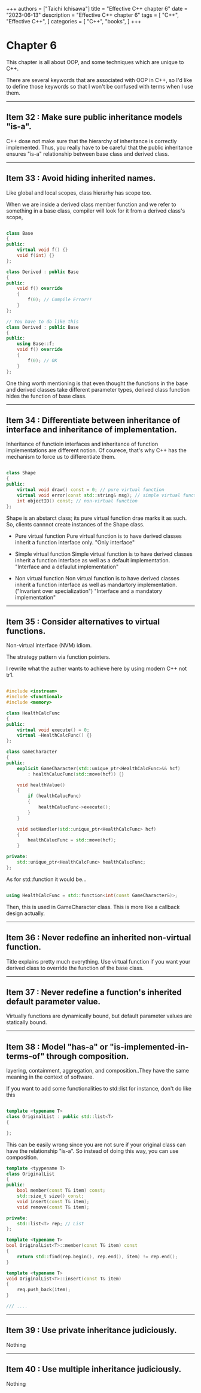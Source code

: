 +++
authors = ["Taichi Ichisawa"]
title = "Effective C++ chapter 6"
date = "2023-06-13"
description = "Effective C++ chapter 6"
tags = [
    "C++",
    "Effective C++",
]
categories = [
    "C++",
    "books",
]
+++


# Chapter 6

This chapter is all about OOP, and some techniques which are unique to C++.

There are several keywords that are associated with OOP in C++, so I'd like to define those keywords so that I won't be confused with terms when I use them.

***
## Item 32 : Make sure public inheritance models "is-a".

C++ dose not make sure that the hierarchy of inheritance is correctly implemented. Thus, you really have to be careful that the public inheritance ensures "is-a" relationship between base class and derived class.

***

## Item 33 : Avoid hiding inherited names.

Like global and local scopes, class hierarhy has scope too.

When we are inside a derived class member function and we refer to something in a base class, compiler will look for it from a derived class's scope,

```cpp

class Base
{
public:
    virtual void f() {}
    void f(int) {}
};

class Derived : public Base
{
public:
    void f() override
    {
        f(0); // Compile Error!!
    }
};

// You have to do like this
class Derived : public Base
{
public:
    using Base::f;
    void f() override
    {
        f(0); // OK
    }
};

```

One thing worth mentioning is that even thought the functions in the base and derived classes take different parameter types, derived class function hides the function of base class.


***

## Item 34 : Differentiate between inheritance of interface and inheritance of implementation.

Inheritance of functioin interfaces and inheritance of function implementations are different notion. Of courece, that's why C++ has the mechanism to force us to differentiate them.

```cpp

class Shape
{
public:
    virtual void draw() const = 0; // pure virtual function
    virtual void error(const std::string& msg); // simple virtual function
    int objectID() const; // non-virtual function
};

```

Shape is an abstarct class; its pure virtual function drae marks it as such. So, clients cannnot create instances of the Shape class.

- Pure virtual function
Pure virtual function is to have derived classes inherit a function interface only.
"Only interface"

- Simple virtual function
Simple virtual function is to have derived classes inherit a function interface as well as a default implementation.
"Interface and a defaulut implementation"

- Non virtual function
Non virtual function is to have derived classes inherit a function interface as well as mandartory implementation. ("Invariant over specialization")
"Interface and a mandatory implementation"


***

## Item 35 : Consider alternatives to virtual functions.

Non-virtual interface (NVM) idiom.

The strategy pattern via function pointers.

I rewrite what the auther wants to achieve here by using modern C++ not tr1.

```cpp

#include <iostream>
#include <functional>
#include <memory>

class HealthCalcFunc
{
public:
    virtual void execute() = 0;
    virtual ~HealthCalcFunc() {}
};

class GameCharacter
{
public:
    explicit GameCharacter(std::unique_ptr<HealthCalcFunc>&& hcf)
        : healthCalucFunc(std::move(hcf)) {}

    void healthValue()
    {
        if (healthCalucFunc)
        {
            healthCalucFunc->execute();
        }
    }

    void setHandler(std::unique_ptr<HealthCalcFunc> hcf)
    {
        healthCalucFunc = std::move(hcf);
    }

private:
    std::unique_ptr<HealthCalcFunc> healthCalucFunc;
};

```

As for std::function it would be...

```cpp

using HealthCalcFunc = std::function<int(const GameCharacter&)>;

```
Then, this is used in GameCharacter class. This is more like a callback design actually.



***

## Item 36 : Never redefine an inherited non-virtual function.

Title explains pretty much everything.
Use virtual function if you want your derived class to override the function of the base class.

***

## Item 37 : Never redefine a function's inherited default parameter value.

Virtually functions are dynamically bound, but default parameter values are statically bound.


***


## Item 38 : Model "has-a" or "is-implemented-in-terms-of" through composition.

layering, containment, aggregation, and composition..They have the same meaning in the context of software.

If you want to add some functionalities to std::list for instance,
don't do like this

```cpp

template <typename T>
class OriginalList : public std::list<T>
{

};

```
This can be easily wrong since you are not sure if your original class can have the relationship "is-a".
So instead of doing this way, you can use composition.

```cpp
template <tyypename T>
class OriginalList
{
public:
    bool member(const T& item) const;
    std::size_t size() const;
    void insert(const T& item);
    void remove(const T& item);

private:
    std::list<T> rep; // List
};

template <typename T>
bool OriginalList<T>::member(const T& item) const
{
    return std::find(rep.begin(), rep.end(), item) != rep.end();
}

template <typename T>
void OriginalList<T>::insert(const T& item)
{
    req.push_back(item);
}

/// ....
```

***

## Item 39 : Use private inheritance judiciously.

Nothing

***

## Item 40 : Use multiple inheritance judiciously.

Nothing